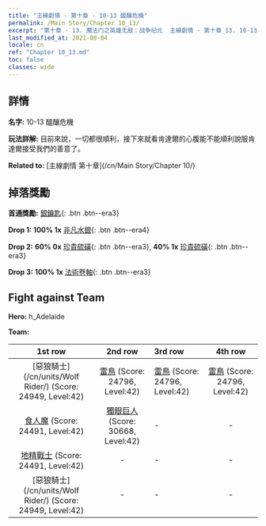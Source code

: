 ```yaml
---
title: "主線劇情 - 第十章 - 10-13 醞釀危機"
permalink: /Main Story/Chapter 10_13/
excerpt: "第十章 - 13. 魔法门之英雄无敌：战争纪元  主線劇情 - 第十章_13. 10-13 醞釀危機"
last_modified_at: 2021-08-04
locale: cn
ref: "Chapter 10_13.md"
toc: false
classes: wide
---
```


## 詳情

 **名字:** 10-13 醞釀危機

 **玩法詳解:** 目前來說，一切都很順利，接下來就看肯達爾的心腹能不能順利說服肯達爾接受我們的善意了。

 **Related to:** [主線劇情 第十章](/cn/Main Story/Chapter 10/)

## 掉落獎勵

 **首通獎勵:** [銀鑰匙](/cn/Items/con_693/){: .btn .btn--era3}

 **Drop 1:** **100% 1x** [非凡水銀](/cn/Items/mat_35/){: .btn .btn--era4}

 **Drop 2:** **60% 0x** [珍貴硫磺](/cn/Items/mat_29/){: .btn .btn--era3}, **40% 1x** [珍貴硫磺](/cn/Items/mat_29/){: .btn .btn--era3}

 **Drop 3:** **100% 1x** [法術卷軸](/cn/Items/con_694/){: .btn .btn--era3}


## Fight against Team
 **Hero:** h_Adelaide

 **Team:**


  | 1st row | 2nd row | 3rd row | 4th row |
  |:----:|:----:|:----|:----:|
  | [惡狼騎士](/cn/units/Wolf Rider/) (Score: 24949, Level:42)  | [雷鳥](/cn/units/Roc/) (Score: 24796, Level:42)  | [雷鳥](/cn/units/Roc/) (Score: 24796, Level:42)  | [雷鳥](/cn/units/Roc/) (Score: 24796, Level:42)  |
  | [食人魔](/cn/units/Ogre/) (Score: 24491, Level:42)  | [獨眼巨人](/cn/units/Cyclops/) (Score: 30668, Level:42)  | - | - |
  | [地精戰士](/cn/units/Goblin/) (Score: 24491, Level:42)  | - | - | - |
  | [惡狼騎士](/cn/units/Wolf Rider/) (Score: 24949, Level:42)  | - | - | - |


